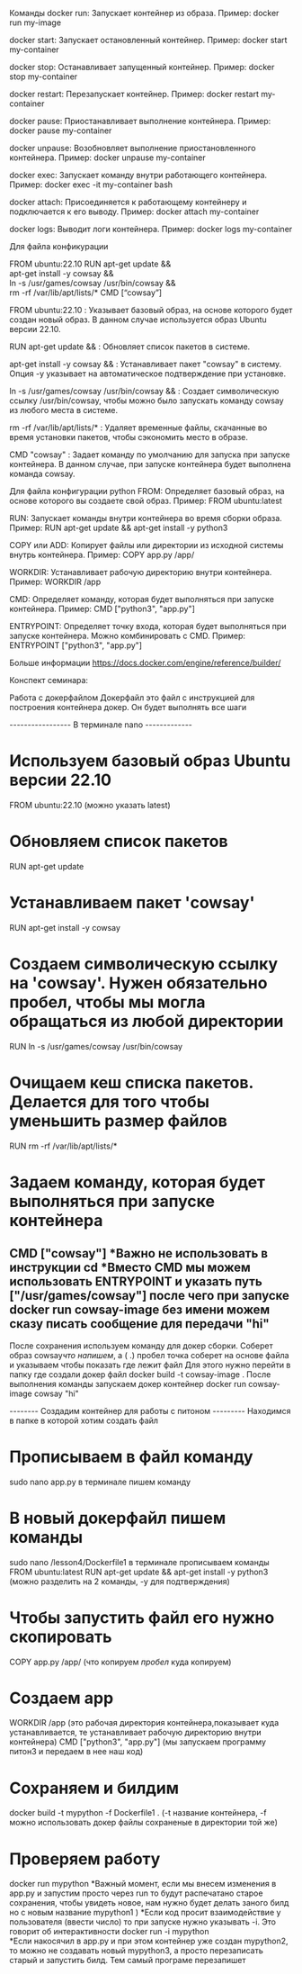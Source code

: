 Команды 
docker run: Запускает контейнер из образа.
Пример: docker run my-image

docker start: Запускает остановленный контейнер.
Пример: docker start my-container

docker stop: Останавливает запущенный контейнер.
Пример: docker stop my-container

docker restart: Перезапускает контейнер.
Пример: docker restart my-container

docker pause: Приостанавливает выполнение контейнера.
Пример: docker pause my-container

docker unpause: Возобновляет выполнение приостановленного контейнера.
Пример: docker unpause my-container

docker exec: Запускает команду внутри работающего контейнера.
Пример: docker exec -it my-container bash

docker attach: Присоединяется к работающему контейнеру и подключается к его выводу.
Пример: docker attach my-container

docker logs: Выводит логи контейнера.
Пример: docker logs my-container

Для файла конфикурации 

FROM ubuntu:22.10
RUN apt-get update && \
apt-get install -y cowsay && \
ln -s /usr/games/cowsay /usr/bin/cowsay && \
rm -rf /var/lib/apt/lists/*
CMD [“cowsay”]

FROM ubuntu:22.10 : Указывает базовый образ, на основе которого будет создан новый образ. В данном случае используется образ Ubuntu версии 22.10.

RUN apt-get update && : Обновляет список пакетов в системе.

apt-get install -y cowsay && : Устанавливает пакет "cowsay" в систему. Опция -y указывает на автоматическое подтверждение при установке.

ln -s /usr/games/cowsay /usr/bin/cowsay && : Создает символическую ссылку /usr/bin/cowsay, чтобы можно было запускать команду cowsay из любого места в системе.

rm -rf /var/lib/apt/lists/* : Удаляет временные файлы, скачанные во время установки пакетов, чтобы сэкономить место в образе.

CMD "cowsay" : Задает команду по умолчанию для запуска при запуске контейнера. В данном случае, при запуске контейнера будет выполнена команда cowsay.

Для файла конфигурации python
FROM: Определяет базовый образ, на основе которого вы создаете свой образ.
Пример: FROM ubuntu:latest

RUN: Запускает команды внутри контейнера во время сборки образа.
Пример: RUN apt-get update && apt-get install -y python3

COPY или ADD: Копирует файлы или директории из исходной системы внутрь контейнера.
Пример: COPY app.py /app/

WORKDIR: Устанавливает рабочую директорию внутри контейнера.
Пример: WORKDIR /app

CMD: Определяет команду, которая будет выполняться при запуске контейнера.
Пример: CMD ["python3", "app.py"]

ENTRYPOINT: Определяет точку входа, которая будет выполняться при запуске контейнера. Можно комбинировать с CMD.
Пример: ENTRYPOINT ["python3", "app.py"]

Больше информации https://docs.docker.com/engine/reference/builder/

Конспект семинара: 

Работа с докерфайлом
Докерфайл это файл с инструкцией для построения контейнера докер. Он будет выполнять все шаги 

----------------- В терминале nano -------------
# Используем базовый образ Ubuntu версии 22.10
FROM ubuntu:22.10 (можно указать latest) 
# Обновляем список пакетов
RUN apt-get update
# Устанавливаем пакет 'cowsay'
RUN apt-get install -y cowsay
# Создаем символическую ссылку на 'cowsay'. Нужен обязательно пробел, чтобы мы могла обращаться из любой директории 
RUN ln -s /usr/games/cowsay /usr/bin/cowsay
# Очищаем кеш списка пакетов. Делается для того чтобы уменьшить размер файлов
RUN rm -rf /var/lib/apt/lists/*
# Задаем команду, которая будет выполняться при запуске контейнера
CMD ["cowsay"]
*Важно не использовать в инструкции cd
*Вместо CMD мы можем использовать ENTRYPOINT и указать путь ["/usr/games/cowsay"] 
после чего при запуске docker run cowsay-image без имени можем сказу писать сообщение для передачи "hi"
-------------------------------------------------
После сохранения используем команду для докер сборки. Соберет образ cowsay*что напишем*, а ( .) пробел точка соберет на основе файла и указываем чтобы показать где лежит файл 
Для этого нужно перейти в папку где создали докер файл
docker build -t cowsay-image .
После выполнения команды запускаем докер контейнер 
docker run cowsay-image cowsay "hi" 

-------- Создадим контейнер для работы с питоном ---------
Находимся в папке в которой хотим создать файл
# Прописываем в файл команду 
sudo nano app.py 
в терминале пишем команду 
# В новый докерфайл пишем команды 
sudo nano /lesson4/Dockerfile1 
в терминале прописываем команды 
FROM ubuntu:latest
RUN apt-get update && apt-get install -y python3 (можно разделить на 2 команды, -у для подтверждения)
# Чтобы запустить файл его нужно скопировать 
COPY app.py /app/ (что копируем *пробел* куда копируем) 
# Создаем арр 
WORKDIR /app (это рабочая директория контейнера,показывает куда устанавливается, те устанавливает рабочую директорию внутри контейнера) 
CMD ["python3", "app.py"] (мы запускаем программу питон3 и передаем в нее наш код)
# Сохраняем и билдим 
docker build -t mypython -f Dockerfile1 . (-t название контейнера, -f можно использовать докер файлы сохраненые в директории той же) 
# Проверяем работу 
docker run mypython
*Важный момент, если мы внесем изменения в app.py и запустим просто через run то будут распечатано старое сохранения, чтобы увидеть новое, нам нужно будет делать заного билд но с новым название mypython1 )
*Если код просит взаимодействие у пользователя (ввести число) то при запуске нужно указывать -i. Это говорит об интерактивности
docker run -i mypython  
*Если накосячил в app.py и при этом контейнер уже создан mypython2, то можно не создавать новый mypython3, а просто перезаписать старый и запустить билд. Тем самый програме перезапишет 
